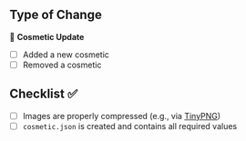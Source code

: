 ## Type of Change

🔹 **Cosmetic Update**  
- [ ] Added a new cosmetic  
- [ ] Removed a cosmetic  

## Checklist ✅

- [ ] Images are properly compressed (e.g., via [TinyPNG](https://tinypng.com))  
- [ ] `cosmetic.json` is created and contains all required values  
